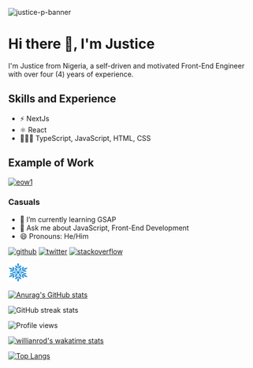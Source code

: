 ![justice-p-banner](https://github.com/Sherlock-HolmesJM/Sherlock-HolmesJM/blob/main/github-profile-banner.webp)


# Hi there 👋, I'm Justice

I'm Justice from Nigeria, a self-driven and motivated Front-End Engineer with over four (4) years of experience.

## Skills and Experience

* ⚡ NextJs
* ⚛️ React
* 🧑🏾‍💻 TypeScript, JavaScript, HTML, CSS

## Example of Work
[<img src='https://github.com/Sherlock-HolmesJM/Sherlock-HolmesJM/blob/main/flo-pic-2.png' alt='eow1' height='140' width='256'>](https://floprotocol.io/)


<!-- ## Personal Projects
 [<img src='https://github.com/Sherlock-HolmesJM/Sherlock-HolmesJM/blob/main/rm-login.png' alt='eow1' height='140' width='256'>](https://result-manager.netlify.app/)
[<img src='https://github.com/Sherlock-HolmesJM/Sherlock-HolmesJM/blob/main/rm-result-pass.png' alt='eow1' height='140' width='256'>](https://result-manager.netlify.app/result) 
[<img src='https://github.com/Sherlock-HolmesJM/Sherlock-HolmesJM/blob/main/tegy-login.png' alt='eow1' height='140' width='256'>](https://tegy.netlify.app/)
[<img src='https://github.com/Sherlock-HolmesJM/Sherlock-HolmesJM/blob/main/tegy-db.png' alt='eow1' height='140' width='256'>](https://tegy.netlify.app/) -->

### Casuals

- 🌱 I’m currently learning GSAP 
- 💬 Ask me about JavaScript, Front-End Development 
- 😄 Pronouns: He/Him 


[<img src='https://cdn.jsdelivr.net/npm/simple-icons@3.0.1/icons/github.svg' alt='github' height='40'>](https://github.com/Sherlock-HolmesJM)  [<img src='https://cdn.jsdelivr.net/npm/simple-icons@3.0.1/icons/twitter.svg' alt='twitter' height='40'>](https://twitter.com/_justice47)  [<img src='https://cdn.jsdelivr.net/npm/simple-icons@3.0.1/icons/stackoverflow.svg' alt='stackoverflow' height='40'>](https://stackoverflow.com/users/14008973)  

<a href='https://archiveprogram.github.com/'><img src='https://raw.githubusercontent.com/acervenky/animated-github-badges/master/assets/acbadge.gif' width='40' height='40'></a> 

<!-- [![trophy](https://github-profile-trophy.vercel.app/?username=Sherlock-HolmesJM)](https://github.com/ryo-ma/github-profile-trophy) -->


[![Anurag's GitHub stats](https://github-readme-stats.vercel.app/api?username=sherlock-holmesjm&count_private=true&show_icons=true&theme=radical)](https://github.com/anuraghazra/github-readme-stats)  


![GitHub streak stats](https://streak-stats.demolab.com/?user=Sherlock-HolmesJM)  

![Profile views](https://gpvc.arturio.dev/Sherlock-HolmesJM) 

[![willianrod's wakatime stats](https://github-readme-stats.vercel.app/api/wakatime?username=justice)](https://github.com/anuraghazra/github-readme-stats)

[![Top Langs](https://github-readme-stats.vercel.app/api/top-langs/?username=Sherlock-HolmesJM)](https://github.com/anuraghazra/github-readme-stats)

<!--
**Sherlock-HolmesJM/Sherlock-HolmesJM** is a ✨ _special_ ✨ repository because its `README.md` (this file) appears on your GitHub profile.

Here are some ideas to get you started:

- 🔭 I’m currently working on ...
- 🌱 I’m currently learning ...
- 👯 I’m looking to collaborate on ...
- 🤔 I’m looking for help with ...
- 💬 Ask me about ...
- 📫 How to reach me: ...
- 😄 Pronouns: ...
- ⚡ Fun fact: ...

<img src="https://github-readme-stats.vercel.app/api?username=sherlock-holmesjm&&show_icons=true&title_color=ffffff&icon_color=bb2acf&text_color=daf7dc&bg_color=151515" alt="My GitHub Stats" />
-->


